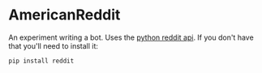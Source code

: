 # AmericanReddit

An experiment writing a bot.  Uses the [python reddit api](https://github.com/mellort/reddit_api).
If you don't have that you'll need to install it:

    pip install reddit


